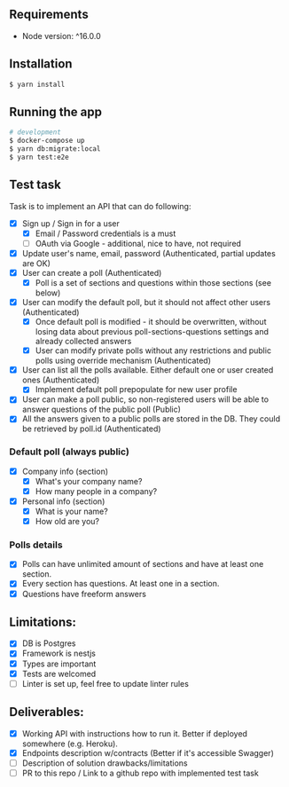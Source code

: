 ## Requirements
* Node version: ^16.0.0

## Installation

```bash
$ yarn install
```

## Running the app

```bash
# development
$ docker-compose up
$ yarn db:migrate:local
$ yarn test:e2e
```

## Test task
Task is to implement an API that can do following:
- [x] Sign up / Sign in for a user
  - [x] Email / Password credentials is a must
  - [ ] OAuth via Google - additional, nice to have, not required
- [x] Update user's name, email, password (Authenticated, partial updates are OK)
- [x] User can create a poll (Authenticated)
  - [x] Poll is a set of sections and questions within those sections (see below)
- [x] User can modify the default poll, but it should not affect other users (Authenticated)
  - [x] Once default poll is modified - it should be overwritten, without losing data about previous poll-sections-questions settings and already collected answers
  - [x] User can modify private polls without any restrictions and public polls using override mechanism (Authenticated)
- [x] User can list all the polls available. Either default one or user created ones (Authenticated)
  - [x] Implement default poll prepopulate for new user profile
- [x] User can make a poll public, so non-registered users will be able to answer questions of the public poll (Public)
- [x] All the answers given to a public polls are stored in the DB. They could be retrieved by poll.id (Authenticated)

### Default poll (always public)
- [x] Company info (section)
  - [x] What's your company name?
  - [x] How many people in a company?
- [x] Personal info (section)
  - [x] What is your name?
  - [x] How old are you?

### Polls details
- [x] Polls can have unlimited amount of sections and have at least one section. 
- [x] Every section has questions. At least one in a section.
- [x] Questions have freeform answers

## Limitations:
- [x] DB is Postgres
- [x] Framework is nestjs
- [x] Types are important
- [x] Tests are welcomed
- [ ] Linter is set up, feel free to update linter rules

## Deliverables:
- [x] Working API with instructions how to run it. Better if deployed somewhere (e.g. Heroku).
- [x] Endpoints description w/contracts (Better if it's accessible Swagger)
- [ ] Description of solution drawbacks/limitations
- [ ] PR to this repo / Link to a github repo with implemented test task
